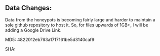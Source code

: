 ## Data Changes:

Data from the honeypots is becoming fairly large and harder to maintain a sole github repository to host it. So, for files upwards of 1GB+, I will be adding a Google Drive Link.

[Google Drive Download]: https://drive.google.com/file/d/0Bx8ooWT_-JzaZnBhNzVPRDJsc1k/view?usp=sharing

MD5: 4822012eb763a1717161be5d3140caf9 

SHA: 
